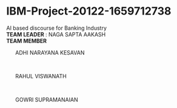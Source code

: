 # IBM-Project-20122-1659712738
AI based discourse for Banking Industry<br>
<b>TEAM LEADER</b> : NAGA SAPTA AAKASH <br>
<b>TEAM MEMBER</b><br>
<ol>ADHI NARAYANA KESAVAN</ol><br>
<ol>RAHUL VISWANATH</ol><br>
<ol>GOWRI SUPRAMANAIAN</ol>
